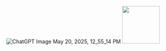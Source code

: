 

![ChatGPT Image May 20, 2025, 12_55_14 PM](https://github.com/user-attachments/assets/60a29eb4-e5bd-43a2-b874-628ed09800a8)
<img src="[images/profile.png](https://github.com/user-attachments/assets/60a29eb4-e5bd-43a2-b874-628ed09800a8)" width="100"/>

